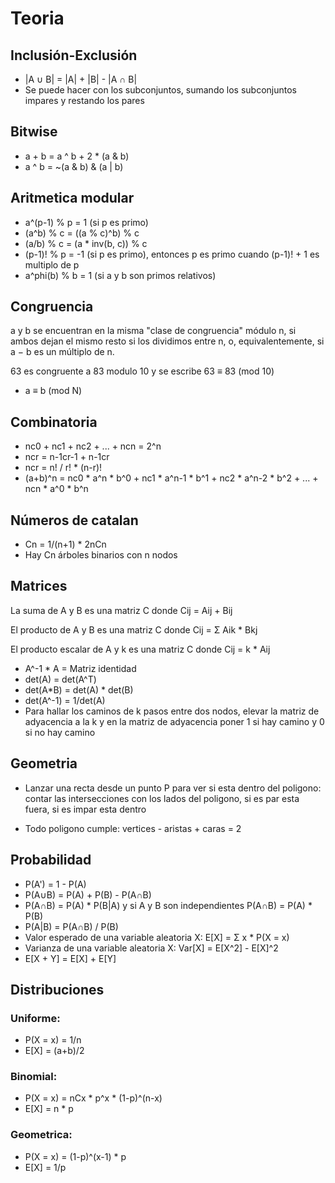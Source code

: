 # Teoria

## Inclusión-Exclusión

* |A ∪ B| = |A| + |B| - |A ∩ B|
* Se puede hacer con los subconjuntos, sumando los subconjuntos impares y restando los pares

## Bitwise

* a + b = a ^ b + 2 * (a & b)
* a ^ b = ~(a & b) & (a | b)

## Aritmetica modular

* a^(p-1) % p = 1 (si p es primo)
* (a^b) % c = ((a % c)^b) % c
* (a/b) % c = (a * inv(b, c)) % c
* (p-1)! % p = -1 (si p es primo), entonces p es primo cuando (p-1)! + 1 es multiplo de p
* a^phi(b) % b = 1 (si a y b son primos relativos)

## Congruencia

a y b se encuentran en la misma "clase de congruencia" módulo n, si ambos dejan el mismo resto si los dividimos entre n, o, equivalentemente, si a − b es un múltiplo de n.

63 es congruente a 83 modulo 10 y se escribe 63 ≡ 83 (mod 10)

* a ≡ b (mod N) 

## Combinatoria

* nc0 + nc1 + nc2 + ... + ncn = 2^n
* ncr = n-1cr-1 + n-1cr
* ncr = n! / r! * (n-r)!
* (a+b)^n = nc0 * a^n * b^0 + nc1 * a^n-1 * b^1 + nc2 * a^n-2 * b^2 + ... + ncn * a^0 * b^n	

## Números de catalan

* Cn = 1/(n+1) * 2nCn
* Hay Cn árboles binarios con n nodos

## Matrices

La suma de A y B es una matriz C donde Cij = Aij + Bij

El producto de A y B es una matriz C donde Cij = Σ Aik * Bkj

El producto escalar de A y k es una matriz C donde Cij = k * Aij

* A^-1 * A = Matriz identidad
* det(A) = det(A^T)
* det(A*B) = det(A) * det(B)
* det(A^-1) = 1/det(A)
* Para hallar los caminos de k pasos entre dos nodos, elevar la matriz de adyacencia a la k y en la matriz de adyacencia poner 1 si hay camino y 0 si no hay camino

## Geometria

* Lanzar una recta desde un punto P para ver si esta dentro del poligono: contar las intersecciones con los lados del poligono, si es par esta fuera, si es impar esta dentro

* Todo poligono cumple:
vertices - aristas + caras = 2

## Probabilidad

* P(A') = 1 - P(A)
* P(A∪B) = P(A) + P(B) - P(A∩B)
* P(A∩B) = P(A) * P(B|A) y si A y B son independientes P(A∩B) = P(A) * P(B)
* P(A|B) = P(A∩B) / P(B)
* Valor esperado de una variable aleatoria X: E[X] = Σ x * P(X = x)
* Varianza de una variable aleatoria X: Var[X] = E[X^2] - E[X]^2
* E[X + Y] = E[X] + E[Y]

## Distribuciones

### Uniforme: 

* P(X = x) = 1/n
* E[X] = (a+b)/2

### Binomial:

* P(X = x) = nCx * p^x * (1-p)^(n-x)
* E[X] = n * p

### Geometrica:

* P(X = x) = (1-p)^(x-1) * p
* E[X] = 1/p

